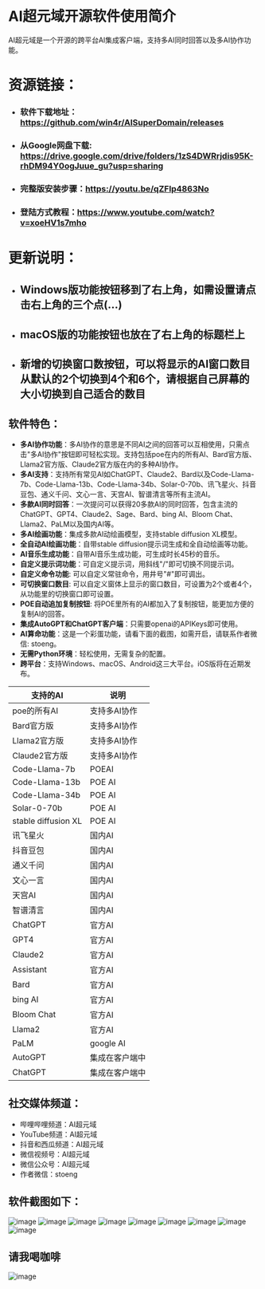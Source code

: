 # AI超元域开源软件使用简介

AI超元域是一个开源的跨平台AI集成客户端，支持多AI同时回答以及多AI协作功能。

# 资源链接：

- ### **软件下载地址**：https://github.com/win4r/AISuperDomain/releases
- ### **从Google网盘下载**: https://drive.google.com/drive/folders/1zS4DWRrjdis95K-rhDM94Y0ogJuue_gu?usp=sharing
- ### **完整版安装步骤**：https://youtu.be/qZFIp4863No
- ### **登陆方式教程**：https://www.youtube.com/watch?v=xoeHV1s7mho

# 更新说明：

- ## Windows版功能按钮移到了右上角，如需设置请点击右上角的三个点(...)
- ## macOS版的功能按钮也放在了右上角的标题栏上
- ## 新增的切换窗口数按钮，可以将显示的AI窗口数目从默认的2个切换到4个和6个，请根据自己屏幕的大小切换到自己适合的数目 

## 软件特色：

- **多AI协作功能**：多AI协作的意思是不同AI之间的回答可以互相使用，只需点击"多AI协作"按钮即可轻松实现。支持包括poe在内的所有AI、Bard官方版、Llama2官方版、Claude2官方版在内的多种AI协作。
- **多AI支持**：支持所有常见AI如ChatGPT、Claude2、Bard以及Code-Llama-7b、Code-Llama-13b、Code-Llama-34b、Solar-0-70b、讯飞星火、抖音豆包、通义千问、文心一言、天宫AI、智谱清言等所有主流AI。
- **多款AI同时回答**：一次提问可以获得20多款AI的同时回答，包含主流的ChatGPT、GPT4、Claude2、Sage、Bard、bing AI、Bloom Chat、Llama2、PaLM以及国内AI等。
- **多AI绘画功能**：集成多款AI动绘画模型，支持stable diffusion XL模型。
- **全自动AI绘画功能**：自带stable diffusion提示词生成和全自动绘画等功能。
- **AI音乐生成功能**：自带AI音乐生成功能，可生成时长45秒的音乐。
- **自定义提示词功能**：可自定义提示词，用斜线"/"即可切换不同提示词。
- **自定义命令功能**: 可以自定义常驻命令，用井号"#"即可调出。
- **可切换窗口数目**: 可以自定义窗体上显示的窗口数目，可设置为2个或者4个，从功能里的切换窗口即可设置。
- **POE自动追加复制按钮**: 将POE里所有的AI都加入了复制按钮，能更加方便的复制AI的回答。
- **集成AutoGPT和ChatGPT客户端**：只需要openai的APIKeys即可使用。
- **AI算命功能**：这是一个彩蛋功能，请看下面的截图，如需开启，请联系作者微信: stoeng。
- **无需Python环境**：轻松使用，无需复杂的配置。
- **跨平台**：支持Windows、macOS、Android这三大平台。iOS版将在近期发布。

| 支持的AI | 说明 |
| --- | --- |
| poe的所有AI | 支持多AI协作 |
| Bard官方版 | 支持多AI协作 |
| Llama2官方版 | 支持多AI协作 |
| Claude2官方版 | 支持多AI协作 |
| Code-Llama-7b | POEAI |
| Code-Llama-13b | POE AI |
| Code-Llama-34b | POE AI |
| Solar-0-70b | POE AI |
| stable diffusion XL | POE AI |
| 讯飞星火 | 国内AI |
| 抖音豆包 | 国内AI |
| 通义千问 | 国内AI |
| 文心一言 | 国内AI |
| 天宫AI | 国内AI |
| 智谱清言 | 国内AI |
| ChatGPT | 官方AI |
| GPT4 | 官方AI |
| Claude2 | 官方AI |
| Assistant | 官方AI |
| Bard | 官方AI |
| bing AI | 官方AI |
| Bloom Chat | 官方AI |
| Llama2 | 官方AI |
| PaLM | google AI |
| AutoGPT | 集成在客户端中 |
| ChatGPT | 集成在客户端中 |

## 社交媒体频道：

- 哔哩哔哩频道：AI超元域
- YouTube频道：AI超元域
- 抖音和西瓜频道：AI超元域
- 微信视频号：AI超元域
- 微信公众号：AI超元域
- 作者微信：stoeng

## 软件截图如下：

![image](https://github.com/win4r/AISuperDomain/assets/42172631/7d6344ba-d879-42ca-b748-c9553a8c4a0e)
![image](https://github.com/win4r/AISuperDomain/assets/42172631/540024ad-7a3d-4ffb-aef7-eb4a44a2331f)
![image](https://github.com/win4r/AISuperDomain/assets/42172631/2d7120ee-d877-4e0e-a5c5-9686e79b961e)
![image](https://github.com/win4r/AISuperDomain/assets/42172631/c471c987-ff00-4ff2-8daa-1ea0b2c398ac)
![image](https://user-images.githubusercontent.com/42172631/237026727-41db0f13-5c7c-4ceb-9014-9738432a6442.png)
![image](https://github.com/win4r/AISuperDomain/assets/42172631/bf85725a-01d4-47bb-b9bb-ca8f8c2f5428)
![image](https://github.com/win4r/AISuperDomain/assets/42172631/558815ee-3318-44cf-b79e-796db7aeca80)
![image](https://github.com/win4r/AISuperDomain/assets/42172631/f0be9d08-4155-4e1b-bcbd-8be8625644c7)
![image](https://github.com/win4r/AISuperDomain/assets/42172631/2395fcb5-ab21-4bf2-a741-59ff6d07e56b)

## 请我喝咖啡

![image](https://github.com/win4r/AISuperDomain/assets/42172631/8569e948-a3a2-45ba-bab2-8f05d7cc0987)
